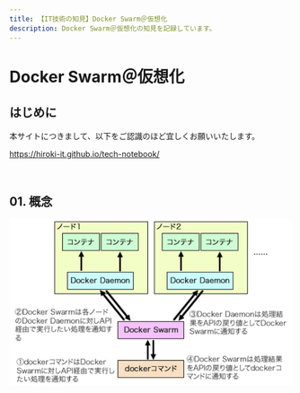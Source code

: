 ```yaml
---
title: 【IT技術の知見】Docker Swarm＠仮想化
description: Docker Swarm＠仮想化の知見を記録しています。
---
```


# Docker Swarm＠仮想化

## はじめに

本サイトにつきまして、以下をご認識のほど宜しくお願いいたします。

https://hiroki-it.github.io/tech-notebook/

<br>

## 01. 概念

![DockerSwarmの仕組み](https://raw.githubusercontent.com/hiroki-it/tech-notebook-images/master/images/DockerSwarmの仕組み.png)
